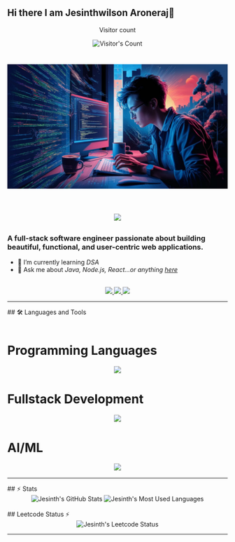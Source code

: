 ## Hi there I am Jesinthwilson Aroneraj👋

<!--
**Jesinthwilson04/Jesinthwilson04** is a ✨ _special_ ✨ repository because its `README.md` (this file) appears on your GitHub profile.

<!--

Here are some ideas to get you started:

- 🔭 I’m currently working on DSA
- 🌱 I’m currently learning react
- 👯 I’m looking to collaborate on ML/DL
- 💬 Ask me about python,java
- 📫 How to reach me: jesinth444@gmail.com
-->
<div align="center"> 
  <p>Visitor count</p>
  <img src="https://profile-counter.glitch.me/Jesinthwilson/count.svg" alt="Visitor's Count" />
</div>
<h1 align="center">
<img width=600 src="https://github.com/Haris-0308/Haris-0308/blob/main/github.jpg" alt="Banner of a developer sitting in front of a desk">
</h1>
<h1 align="center">
    <img src="https://readme-typing-svg.herokuapp.com/?font=Inter&size=48&center=true&vCenter=true&width=500&height=70&color=4493F8&duration=4000&lines=Hi+There!+👋;+I'm+Hari;" />
</h1>

### A full-stack software engineer passionate about building beautiful, functional, and user-centric web applications.
- 🌱 I’m currently learning *DSA*
- 💬 Ask me about *Java, Node.js, React...or anything [here](https://github.com/Jesinthwilson04/Jesinthwilson04//issues)*

<br>

<div align="center">
  <a href="jesinth444@gmail.com">
    <img src="https://img.shields.io/badge/Gmail-333333?style=for-the-badge&logo=gmail&logoColor=red" />
  </a>
  <a href="https://www.linkedin.com/in/jesinth-wilson-199245259/" target="_blank">
    <img src="https://img.shields.io/badge/LinkedIn-0077B5?style=for-the-badge&logo=linkedin&logoColor=white" target="_blank" />
  </a>
  <a href="https://leetcode.com/u/Jesinthwilson/" target="_blank">
    <img src="https://img.shields.io/badge/Leetcode-000000?style=for-the-badge&logo=Leetcode&logoColor=white" target="_blank" />
  </a>

</div>

<hr>
## 🛠 Languages and Tools

<br>
<br>
<h1>Programming Languages</h1>
<p align="center">
  <img src="https://skillicons.dev/icons?i=java,c,python,js,cs" />  
</p>
<h1>Fullstack Development</h1>
<p align="center">
<img src="https://skillicons.dev/icons?i=html,css,mysql,react,mongodb,nodejs" />
</p> 
<h1>AI/ML</h1>
<p align="center">
  <img src="https://skillicons.dev/icons?i=tensorflow,opencv,pytorch,pandas" />
</p>
<hr>
## ⚡ Stats

<br>

<div align=center>
  <img width=390 src="https://github-readme-stats.vercel.app/api?username=Jesinthwilson04&theme=transparent&count_private=true&show_icons=true&rank_icon=github&locale=en" alt="Jesinth's GitHub Stats" />
  
  <img width=325 src="https://github-readme-stats.vercel.app/api/top-langs?username=Jesinthwilson04&theme=transparent&layout=donut&hide=css&langs_count=8&border_radius=10&show_icons=true&locale=en" alt="Jesinth's Most Used Languages" />
</div>
<br>
## Leetcode Status ⚡
<br>
<div align=center>
    <img width=390 src="https://leetcard.jacoblin.cool/Jesinthwilson?theme=dark&font=Content&ext=heatmap" alt="Jesinth's Leetcode Status" />
</div>
<hr>
<br>
